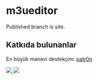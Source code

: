 # m3ueditor

Published branch is site.

## Katkıda bulunanlar

En büyük manevi destekçim: [patr0n](https://github.com/patr0nq)

<a href="https://github.com/gitLatte/patr0n/graphs/contributors">
  <img src="https://contrib.rocks/image?repo=gitLatte/patr0n" />
</a>

<a href="https://github.com/patr0nq/patronSpor/graphs/contributors">
  <img src="https://contrib.rocks/image?repo=patr0nq/patronSpor" />
</a>

